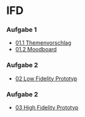 # IFD

### Aufgabe 1

* [01.1 Themenvorschlag](https://annaalehmann.github.io/IFD/01_Aufgabe/01.1_themenvorschlag.pdf)
* [01.2 Moodboard](https://annaalehmann.github.io/IFD/01_Aufgabe/01.2_moodboard.pdf)

### Aufgabe 2
* [02 Low Fidelity Prototyp](https://annaalehmann.github.io/IFD/02_Aufgabe/02_Low_Fid_Prototyp.pdf)

### Aufgabe 2
* [03 High Fidelity Prototyp](https://xd.adobe.com/view/dbba9899-befb-49eb-bbe2-9d67d4acc58c-8ee9/?fullscreen&hints=off)
